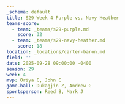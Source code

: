```yaml
---
_schema: default
title: S29 Week 4 Purple vs. Navy Heather
teams-score:
  - team: _teams/s29-purple.md
    score: 32
  - team: _teams/s29-navy-heather.md
    score: 18
location: _locations/carter-baron.md
field: ''
date: 2025-09-28 09:00:00 -0400
season: 29
week: 4
mvp: Oriya C, John C
game-ball: Dukagjin Z, Andrew G
sportsperson: Reed B, Mark J
---
```

